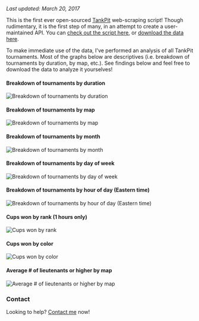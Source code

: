 *Last updated: March 20, 2017*

This is the first ever open-sourced [TankPit](https://www.tankpit.com/) web-scraping script! Though rudimentary, it is the first step of many, in an attempt to create a user-maintained API. You can [check out the script here](https://github.com/crosswalkcalvin/tourney-analysis/blob/master/scraper.py), or [download the data here](https://github.com/crosswalkcalvin/tourney-analysis/tree/master/data).

To make immediate use of the data, I've performed an analysis of all TankPit tournaments. Most of the graphs below are descriptives (i.e. breakdown of tournaments by duration, by map, etc.). See findings below and feel free to download the data to analyze it yourselves!

#### Breakdown of tournaments by duration

![Breakdown of tournaments by duration](https://cloud.githubusercontent.com/assets/26494727/24176481/76e5d708-0e59-11e7-932c-202cb262fd60.png)

#### Breakdown of tournaments by map

![Breakdown of tournaments by map](https://cloud.githubusercontent.com/assets/26494727/24176499/8753c1f4-0e59-11e7-89c1-e674fc358275.png)

#### Breakdown of tournaments by month

![Breakdown of tournaments by month](https://cloud.githubusercontent.com/assets/26494727/24176500/8754680c-0e59-11e7-83b5-89ddea55c376.png)

#### Breakdown of tournaments by day of week

![Breakdown of tournaments by day of week](https://cloud.githubusercontent.com/assets/26494727/24186678/9121abc8-0e96-11e7-9a72-e39376a0e5e7.png)

#### Breakdown of tournaments by hour of day (Eastern time)

![Breakdown of tournaments by hour of day (Eastern time)](https://cloud.githubusercontent.com/assets/26494727/24176496/87504d26-0e59-11e7-8aff-e3fcf2eebcba.png)

#### Cups won by rank (1 hours only)

![Cups won by rank](https://cloud.githubusercontent.com/assets/26494727/24176495/874fbe2e-0e59-11e7-9293-4e0851e29b4d.png)

#### Cups won by color

![Cups won by color](https://cloud.githubusercontent.com/assets/26494727/24176343/a3225658-0e58-11e7-858c-0e0d190ce00e.png)

#### Average # of lieutenants or higher by map

![Average # of lieutenants or higher by map](https://cloud.githubusercontent.com/assets/26494727/24176497/8751220a-0e59-11e7-9112-ec3c293af03f.png)

### Contact

Looking to help? [Contact me](mailto:crosswalkcalvin@gmail.com) now!
